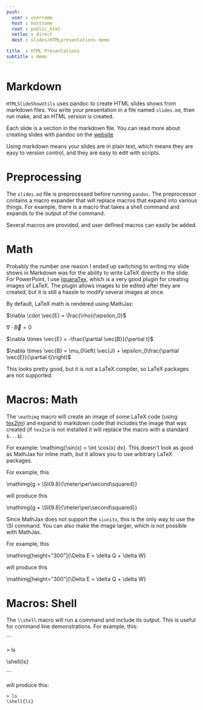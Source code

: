 ```yaml
---
push:
  user : username
  host : hostname
  root : public_html
  netloc : direct
  dest : slides/HTMLpresentations-demo

title  : HTML Presentations
subtitle : demo
---
```


# Markdown

`HTMLSlideShowUtils` uses pandoc to create HTML slides shows from markdown
files. You write your presentation in a file named `slides.md`, then run make,
and an HTML version is created.

Each slide is a section in the markdown file.  You can read more about
creating slides with pandoc on the
[website](http://pandoc.org/MANUAL.html#producing-slide-shows-with-pandoc)

Using markdown means your slides are in plain text, which means they are easy
to version control, and they are easy to edit with scripts.

# Preprocessing

The `slides.md` file is preprocessed before running `pandoc`. The preprocessor contains
a macro expander that will replace macros that expand into various things. For example,
there is a macro that takes a shell command and expands to the output of the command.

Several macros are provided, and user defined macros can easily be added.

# Math

Probably the number one reason I ended up switching to writing my slide shows in Markdown
was for the ability to write LaTeX directly in the slide. For PowerPoint, I use
[IguanaTex](http://www.jonathanleroux.org/software/iguanatex/), which is a very
good plugin for creating images of LaTeX. The plugin allows images to be edited after
they are created, but it is still a hassle to modify several images at once.

By default, LaTeX math is rendered using MathJax:

$\nabla \cdot \vec{E} = \frac{\rho}{\epsilon_0}$

$\nabla \cdot \vec{B} = 0$

$\nabla \times \vec{E} = -\frac{\partial \vec{B}}{\partial t}$

$\nabla \times \vec{B} = \mu_0\left( \vec{J} + \epsilon_0\frac{\partial \vec{E}}{\partial t}\right)$

This looks pretty good, but it is not a LaTeX compiler, so LaTeX packages are not supported.

# Macros: Math

The `\mathimg` macro will create an image of some LaTeX code (using
[tex2im](https://github.com/CD3/tex2im)) and expand to markdown code that includes
the image that was created (if `tex2im` is not
installed it will replace the macro with a standard `$...$`).

For example: \mathimg{\sin(x) = \int \cos(x) dx}. This doesn't
look as good as MathJax for inline math, but it allows you to use arbitrary LaTeX packages.

For example, this

\\mathimg{g = \\SI{9.8}{\\meter\\per\\second\\squared}}

will produce this

\mathimg{g = \SI{9.8}{\meter\per\second\squared}}

Since MathJax does not support the `siunitx`, this is the only way to use the \SI command.
You can also make the image larger, which is not possible with MathJax.

For example, this

\\mathimg[height="300"]{\\Delta E = \\delta Q + \\delta W}

will produce this

\mathimg[height="300"]{\Delta E = \delta Q + \delta W}


# Macros: Shell

The `\\shell` macro will run a command and include its output. This is useful for command line demonstrations.  For example, this:

\`\`\`

\> ls

\\shell{ls}

\`\`\`

will produce this:

```
> ls
\shell{ls}
```

